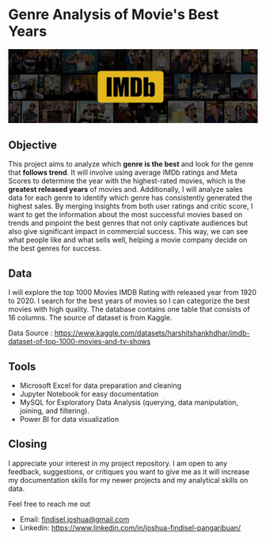 # Genre Analysis of Movie's Best Years
<img src='Images/imdb-background.jpg'>

## Objective
This project aims to analyze which **genre is the best** and look for the genre that **follows trend**. It will involve using average IMDb ratings and Meta Scores to determine the year with the highest-rated movies, which is the **greatest released years** of movies and. Additionally, I will analyze sales data for each genre to identify which genre has consistently generated the highest sales. By merging insights from both user ratings and critic score, I want to get the information about the most successful movies based on trends and pinpoint the best genres that not only captivate audiences but also give significant impact in commercial success. This way, we can see what people like and what sells well, helping a movie company decide on the best genres for success.

## Data
I will explore the top 1000 Movies IMDB Rating with released year from 1920 to 2020. I search for the best years of movies so I can categorize the best movies with high quality. The database contains one table that consists of 16 columns. The source of dataset is from Kaggle. 

Data Source : https://www.kaggle.com/datasets/harshitshankhdhar/imdb-dataset-of-top-1000-movies-and-tv-shows

## Tools
- Microsoft Excel for data preparation and cleaning
- Jupyter Notebook for easy documentation 
- MySQL for Exploratory Data Analysis (querying, data manipulation, joining, and filtering).
- Power BI for data visualization

## Closing
I appreciate your interest in my project repository. I am open to any feedback, suggestions, or critiques you want to give me as it will increase my documentation skills for my newer projects and my analytical skills on data.

Feel free to reach me out 

  - Email: findisel.joshua@gmail.com
  - Linkedin: https://www.linkedin.com/in/joshua-findisel-pangaribuan/

